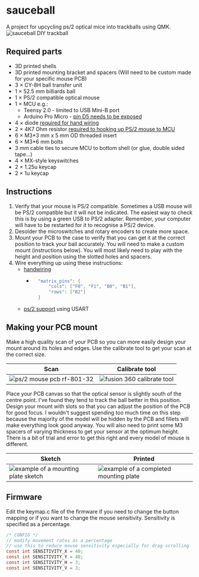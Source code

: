# sauceball
A project for upcycling ps/2 optical mice into trackballs using QMK.
![sauceball DIY trackball](https://i.imgur.com/h5vI6Rqh.jpg)

## Required parts
* 3D printed shells
* 3D printed mounting bracket and spacers (Will need to be custom made for your specific mouse PCB)
* 3 × CY-8H ball transfer unit
* 1 × 52.5 mm billiards ball
* 1 × PS/2 compatible optical mouse
* 1 × MCU e.g.:
    * Teensy 2.0 - limited to USB Mini-B port
    * Arduino Pro Micro - [pin D5 needs to be exposed](https://golem.hu/guide/pro-micro-upgrade/)
* 4 × diode [required for hand wiring](https://github.com/qmk/qmk_firmware/blob/master/docs/hand_wire.md)
* 2 × 4K7 Ohm resistor [required to hooking up PS/2 mouse to MCU](https://github.com/qmk/qmk_firmware/blob/master/docs/feature_ps2_mouse.md)
* 6 × M3*3 mm x 5 mm OD threaded insert
* 6 × M3*6 mm bolts
* 3 mm cable ties to secure MCU to bottom shell (or glue, double sided tape...)
* 4 × MX-style keyswitches
* 2 × 1.25u keycap
* 2 × 1u keycap

## Instructions
1. Verify that your mouse is PS/2 compatible. Sometimes a USB mouse will be PS/2 compatible but it will not be indicated. The easiest way to check this is by using a green USB to PS/2 adapter. Remember, your computer will have to be restarted for it to recognise a PS/2 device.
2. Desolder the microswitches and rotary encoders to create more space.
3. Mount your PCB to the case to verify that you can get it at the correct position to track your ball accurately. You will need to make a custom mount (instructions below). You will most likely need to play with the height and position using the slotted holes and spacers.
4. Wire everything up using these instructions:
    * [handwiring](https://github.com/qmk/qmk_firmware/blob/master/docs/hand_wire.md)
        * ~~~c
            "matrix_pins": {
                "cols": ["F0", "F1", "B0", "B1"],
                "rows": ["B2"]
            }
    * [ps/2 support](https://github.com/qmk/qmk_firmware/blob/master/docs/feature_ps2_mouse.md#usart-version-idusart-version) using USART

## Making your PCB mount
Make a high quality scan of your PCB so you can more easily design your mount around its holes and edges. Use the calibrate tool to get your scan at the correct size.


| Scan | Calibrate tool |
| --- | ---- | 
| ![ps/2 mouse pcb rf-801-32](https://i.imgur.com/pdtQHGdl.jpg) | ![fusion 360 calibrate tool](https://i.imgur.com/FOr35y8.png) |

Place your PCB canvas so that the optical sensor is slightly south of the centre point. I've found they tend to track the ball better in this position. Design your mount with slots so that you can adjust the position of the PCB for good focus. I wouldn't suggest spending too much time on this step because the majority of the model will be hidden by the PCB and fillets will make everything look good anyway. You will also need to print some M3 spacers of varying thickness to get your sensor at the optimum height. There is a bit of trial and error to get this right and every model of mouse is different. 

| Sketch | Printed |
| --- | --- |
| ![example of a mounting plate sketch](https://i.imgur.com/Ds6hh3el.png) | ![example of a completed mounting plate](https://i.imgur.com/NaUHWrhl.jpg) |



## Firmware
Edit the keymap.c file of the firmware if you need to change the button mapping or if you want to change the mouse sensitivity. Sensitivity is specified as a percentage.
~~~c
/* CONFIG */
// modify movement rates as a percentage
// use this to reduce mouse sensitivity especially for drag-scrolling
const int SENSITIVITY_X = 40;
const int SENSITIVITY_Y = 40;
const int SENSITIVITY_H = 3;
const int SENSITIVITY_V = 3;
~~~
